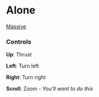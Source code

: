 # Alone
[Massive](https://cdn.rawgit.com/tobq/Alone/98cefdf5/index.html)


### Controls

**Up**: Thrust 

**Left**: Turn left

**Right**: Turn right


**Scroll**: Zoom - *You'll want to do this*
